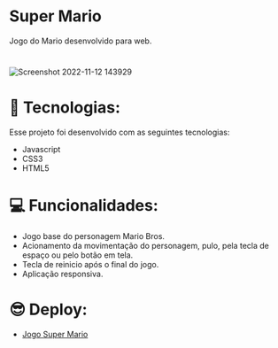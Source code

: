 # Super Mario

Jogo do Mario desenvolvido para web.
#
![Screenshot 2022-11-12 143929](https://user-images.githubusercontent.com/113479357/201493519-35e7776c-020a-4b56-a835-69328031a0f0.png)
#
# 🚀 Tecnologias:
Esse projeto foi desenvolvido com as seguintes tecnologias:

- Javascript
- CSS3
- HTML5
#
#
# 💻 Funcionalidades:

- Jogo base do personagem Mario Bros.
- Acionamento da movimentação do personagem, pulo, pela tecla de espaço ou pelo botão em tela.
- Tecla de reinicio após o final do jogo.
- Aplicação responsiva.
#
#
# 😎 Deploy:
- [Jogo Super Mario](https://marcioramires.github.io/super-mario/)
#
